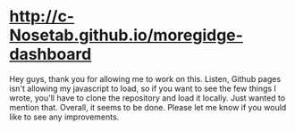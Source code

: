#  http://c-Nosetab.github.io/moregidge-dashboard

Hey guys, thank you for allowing me to work on this. Listen, Github pages isn't allowing my javascript to load, so if you want to see the few things I wrote, you'll have to clone the repository and load it locally. Just wanted to mention that. Overall, it seems to be done. Please let me know if you would like to see any improvements.